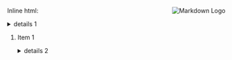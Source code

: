 Inline html: <img align="right" src="https://habrastorage.org/web/4bf/3c9/eaf/4bf3c9eaffe447ccb472240698033d3f.png" alt="Markdown Logo"/>

<details>
<summary>details 1</summary>

```
code block
```

</details>

1. Item 1

   <details>
   <summary>details 2</summary>

   content 2

   </details>
